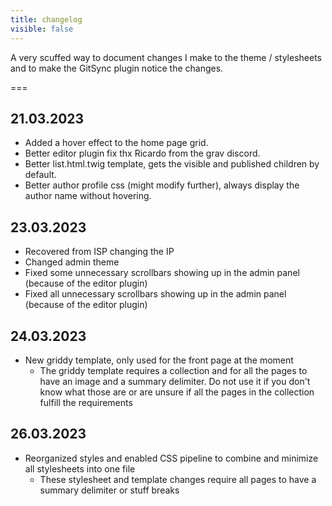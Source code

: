 ```yaml
---
title: changelog
visible: false
---
```


A very scuffed way to document changes I make to the theme / stylesheets and to make the GitSync plugin notice the changes.

===

## 21.03.2023

* Added a hover effect to the home page grid.
* Better editor plugin fix thx Ricardo from the grav discord.
* Better list.html.twig template, gets the visible and published children by default.
* Better author profile css (might modify further), always display the author name without hovering.

## 23.03.2023

* Recovered from ISP changing the IP 
* Changed admin theme
* Fixed some unnecessary scrollbars showing up in the admin panel (because of the editor plugin)
* Fixed all unnecessary scrollbars showing up in the admin panel (because of the editor plugin)

## 24.03.2023

* New griddy template, only used for the front page at the moment
    * The griddy template requires a collection and for all the pages to have an image and a summary delimiter. Do not use it if you don't know what those are or are unsure if all the pages in the collection fulfill the requirements

## 26.03.2023

* Reorganized styles and enabled CSS pipeline to combine and minimize all stylesheets into one file
	* These stylesheet and template changes require all pages to have a summary delimiter or stuff breaks